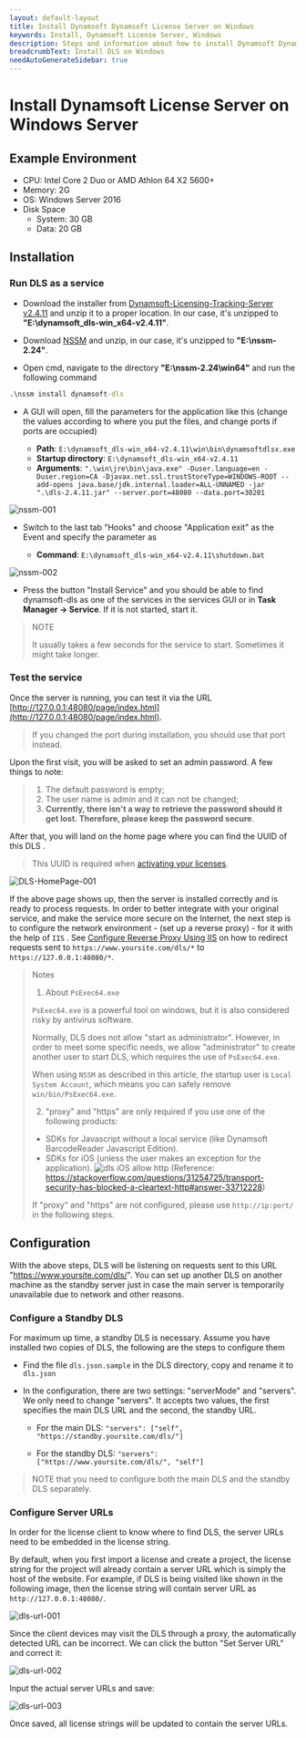 ```yaml
---
layout: default-layout
title: Install Dynamsoft Dynamsoft License Server on Windows
keywords: Install, Dynamsoft License Server, Windows
description: Steps and information about how to install Dynamsoft Dynamsoft License Server on Windows
breadcrumbText: Install DLS on Windows
needAutoGenerateSidebar: true
---
```


# Install Dynamsoft License Server on Windows Server

## Example Environment

* CPU: Intel Core 2 Duo or AMD Athlon 64 X2 5600+
* Memory: 2G
* OS: Windows Server 2016
* Disk Space
  * System: 30 GB
  * Data: 20 GB

## Installation

### Run DLS as a service

* Download the installer from [Dynamsoft-Licensing-Tracking-Server v2.4.11](https://tst.dynamsoft.com/public/download/dls/2.4.11/dynamsoft_dls-win_x64-v2.4.11.zip) and unzip it to a proper location. In our case, it's unzipped to **"E:\dynamsoft_dls-win_x64-v2.4.11"**.

* Download [NSSM](https://nssm.cc/ci/nssm-2.24-101-g897c7ad.zip) and unzip, in our case, it's unzipped to **"E:\nssm-2.24"**.

* Open cmd, navigate to the directory **"E:\nssm-2.24\win64"** and run the following command

```cmd
.\nssm install dynamsoft-dls
```

* A GUI will open, fill the parameters for the application like this (change the values according to where you put the files, and change ports if ports are occupied)

  * **Path**: `E:\dynamsoft_dls-win_x64-v2.4.11\win\bin\dynamsoftdlsx.exe`
  * **Startup directory**: `E:\dynamsoft_dls-win_x64-v2.4.11`
  * **Arguments**: `".\win\jre\bin\java.exe" -Duser.language=en -Duser.region=CA -Djavax.net.ssl.trustStoreType=WINDOWS-ROOT --add-opens java.base/jdk.internal.loader=ALL-UNNAMED -jar ".\dls-2.4.11.jar" --server.port=48080 --data.port=30201`

![nssm-001]({{site.assets}}imgs/nssm-001.png)

* Switch to the last tab "Hooks" and choose "Application exit" as the Event and specify the parameter as

  * **Command**: `E:\dynamsoft_dls-win_x64-v2.4.11\shutdown.bat`

![nssm-002]({{site.assets}}imgs/nssm-002.png)

* Press the button "Install Service" and you should be able to find dynamsoft-dls as one of the services in the services GUI or in **Task Manager -> Service**. If it is not started, start it.

> NOTE
>
> It usually takes a few seconds for the service to start. Sometimes it might take longer.

### Test the service

Once the server is running, you can test it via the URL [http://127.0.0.1:48080/page/index.html](http://127.0.0.1:48080/page/index.html).

> If you changed the port during installation, you should use that port instead.

Upon the first visit, you will be asked to set an admin password. A few things to note:

> 1. The default password is empty;
> 2. The user name is admin and it can not be changed;
> 3. **Currently, there isn't a way to retrieve the password should it get lost. Therefore, please keep the password secure**.

After that, you will land on the home page where you can find the UUID of this DLS .

> This UUID is required when [activating your licenses]({{site.selfhosted}}index.html#activate-the-license).

![DLS-HomePage-001]({{site.assets}}imgs/dls-homepage.png)

If the above page shows up, then the server is installed correctly and is ready to process requests. In order to better integrate with your original service, and make the service more secure on the Internet, the next step is to configure the network environment - (set up a reverse proxy) - for it with the help of `IIS` . See [Configure Reverse Proxy Using IIS]({{site.selfhosted}}configurereverseproxyusingiis.html) on how to redirect requests sent to `https://www.yoursite.com/dls/*` to `https://127.0.0.1:48080/*`.

> Notes
>
> 1. About `PsExec64.exe`
>
>   `PsExec64.exe` is a powerful tool on windows, but it is also considered risky by antivirus software.
>
>   Normally, DLS does not allow "start as administrator". However, in order to meet some specific needs, we allow "administrator" to create another user to start DLS, which requires the use of `PsExec64.exe`.
>
>   When using `NSSM` as described in this article, the startup user is `Local System Account`, which means you can safely remove `win/bin/PsExec64.exe`.
>
> 2. "proxy" and "https" are only required if you use one of the following products:
>
>   * SDKs for Javascript without a local service (like Dynamsoft BarcodeReader Javascript Edition).
>   * SDKs for iOS (unless the user makes an exception for the application). ![dls iOS allow http]({{site.assets}}imgs/dls-iOS-allow-http.png) (Reference: https://stackoverflow.com/questions/31254725/transport-security-has-blocked-a-cleartext-http#answer-33712228)
>
>   If "proxy" and "https" are not configured, please use `http://ip:port/` in the following steps.

## Configuration

With the above steps, DLS will be listening on requests sent to this URL "https://www.yoursite.com/dls/". You can set up another DLS on another machine as the standby server just in case the main server is temporarily unavailable due to network and other reasons.

### Configure a Standby DLS

For maximum up time, a standby DLS is necessary. Assume you have installed two copies of DLS, the following are the steps to configure them

* Find the file `dls.json.sample` in the DLS directory, copy and rename it to `dls.json`

* In the configuration, there are two settings: "serverMode" and "servers". We only need to change "servers". It accepts two values, the first specifies the main DLS URL and the second, the standby URL.

  * For the main DLS: `"servers": ["self", "https://standby.yoursite.com/dls/"]`

  * For the standby DLS: `"servers": ["https://www.yoursite.com/dls/", "self"]`

> NOTE that you need to configure both the main DLS and the standby DLS separately.

### Configure Server URLs

In order for the license client to know where to find DLS, the server URLs need to be embedded in the license string.

By default, when you first import a license and create a project, the license string for the project will already contain a server URL which is simply the host of the website. For example, if DLS is being visited like shown in the following image, then the license string will contain server URL as `http://127.0.0.1:48080/`.

![dls-url-001]({{site.assets}}imgs/dls-url-config-001.png)

Since the client devices may visit the DLS through a proxy, the automatically detected URL can be incorrect. We can click the button "Set Server URL" and correct it:

![dls-url-002]({{site.assets}}imgs/dls-url-config-002.png)

Input the actual server URLs and save:

![dls-url-003]({{site.assets}}imgs/dls-url-config-003.png)

Once saved, all license strings will be updated to contain the server URLs.
